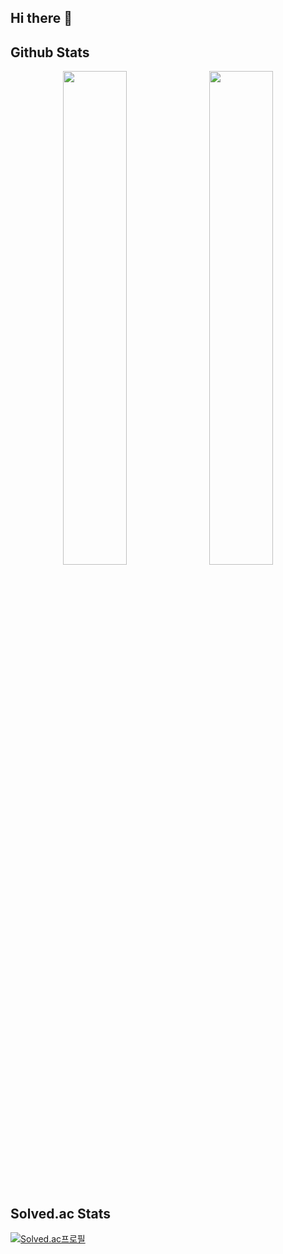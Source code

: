 ## Hi there 👋

## Github Stats

<p align="center">
  <img src="https://github-readme-stats.vercel.app/api?username=ctwc55&theme=algolia" width="45%">&nbsp 
  <img src="https://github-readme-stats.vercel.app/api/top-langs/?username=ctwc55&layout=compact" width="45%">
</p>

</br>

## Solved.ac Stats

[![Solved.ac프로필](http://mazassumnida.wtf/api/v2/generate_badge?boj=ctwc55)](https://solved.ac/ctwc55)

<!--
**ctwc55/ctwc55** is a ✨ _special_ ✨ repository because its `README.md` (this file) appears on your GitHub profile.

Here are some ideas to get you started:

- 🔭 I’m currently working on ...
- 🌱 I’m currently learning ...
- 👯 I’m looking to collaborate on ...
- 🤔 I’m looking for help with ...
- 💬 Ask me about ...
- 📫 How to reach me: ...
- 😄 Pronouns: ...
- ⚡ Fun fact: ...
-->
